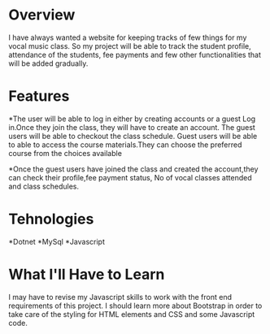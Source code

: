 # **Overview** #
I have always wanted a website for keeping tracks of few things for my vocal music class. So my project will be able to track  the student profile, attendance of the students, fee payments and few other functionalities that will be added gradually. 

# **Features** #

*The user will be able to log in either by creating accounts or a guest Log in.Once they join the class, they will have to create an account. The guest users will be able to checkout the class schedule.
Guest users will be able to able to access the course materials.They can choose the preferred course from the choices available

*Once the guest users have joined the class and created the account,they can check their profile,fee payment status, No of vocal classes attended and class schedules.

# **Tehnologies** #
*Dotnet
*MySql
*Javascript
 
# **What I'll Have to Learn** #

I may have to revise my Javascript skills  to work with the front end requirements of this project.
I should learn more about Bootstrap in order to take care of the styling for HTML elements and CSS and some Javascript code.

